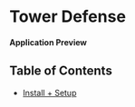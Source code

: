 # Tower Defense
#### Application Preview

## Table of  Contents
  - [Install + Setup](#Learning-Goals)
